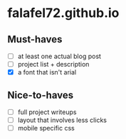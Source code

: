 # falafel72.github.io
## Must-haves
- [ ]  at least one actual blog post
- [ ] project list + description
- [x] a font that isn't arial

## Nice-to-haves
- [ ] full project writeups
- [ ] layout that involves less clicks
- [ ] mobile specific css
